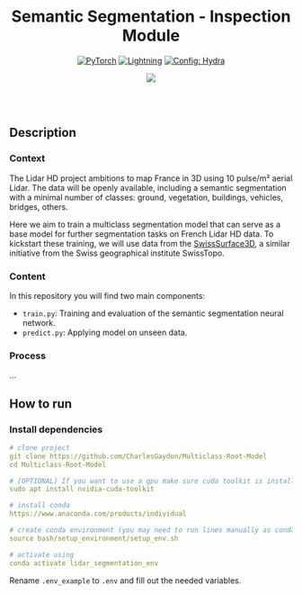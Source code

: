 <div align="center">

# Semantic Segmentation - Inspection Module

<a href="https://pytorch.org/get-started/locally/"><img alt="PyTorch" src="https://img.shields.io/badge/PyTorch-ee4c2c?logo=pytorch&logoColor=white"></a>
<a href="https://pytorchlightning.ai/"><img alt="Lightning" src="https://img.shields.io/badge/-Lightning-792ee5?logo=pytorchlightning&logoColor=white"></a>
<a href="https://hydra.cc/"><img alt="Config: Hydra" src="https://img.shields.io/badge/Config-Hydra-89b8cd"></a>

[![](https://shields.io/badge/-Lightning--Hydra--Template-017F2F?style=flat&logo=github&labelColor=303030)](https://github.com/ashleve/lightning-hydra-template)
</div>
<br><br>

## Description
### Context
The Lidar HD project ambitions to map France in 3D using 10 pulse/m² aerial Lidar. The data will be openly available, including a semantic segmentation with a minimal number of classes: ground, vegetation, buildings, vehicles, bridges, others.

Here we aim to train a multiclass segmentation model that can serve as a base model for further segmentation tasks on French Lidar HD data. To kickstart these training, we will use data from the [SwissSurface3D](https://www.swisstopo.admin.ch/fr/geodata/height/surface3d.htm), a similar initiative from the Swiss geographical institute SwissTopo.

### Content

In this repository you will find two main components:

- `train.py`: Training and evaluation of the semantic segmentation neural network.
- `predict.py`: Applying model on unseen data.

### Process

...

## How to run

### Install dependencies

```yaml
# clone project
git clone https://github.com/CharlesGaydon/Multiclass-Root-Model
cd Multiclass-Root-Model

# [OPTIONAL] If you want to use a gpu make sure cuda toolkit is installed
sudo apt install nvidia-cuda-toolkit

# install conda
https://www.anaconda.com/products/individual

# create conda environment (you may need to run lines manually as conda may not activate properly from bash script)
source bash/setup_environment/setup_env.sh

# activate using
conda activate lidar_segmentation_env
```

Rename `.env_example` to `.env` and fill out the needed variables.
